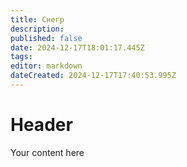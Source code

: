```yaml
---
title: Снегр
description: 
published: false
date: 2024-12-17T18:01:17.445Z
tags: 
editor: markdown
dateCreated: 2024-12-17T17:40:53.995Z
---
```


# Header
Your content here